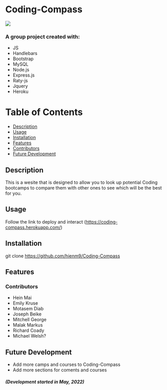 # Coding-Compass

![](../public/assets/Screenshot%202022-05-24%20202009.png)

### A group project created with:
- JS
- Handlebars
- Bootstrap
- MySQL
- Node.js
- Express.js
- Raty-js
- Jquery
- Heroku

# Table of Contents
  - [Description](#description)
  - [Usage](#usage)
  - [Installation](#installation)
  - [Features](#features)
  - [Contributors](#contributors)
  - [Future Development](#futuredevelopment)

## Description
This is a wesite that is designed to allow you to look up potential Coding bootcamps
to compare them with other ones to see which will be the best for you. 

## Usage
Follow the link to deploy and interact (https://coding-compass.herokuapp.com/)

## Installation
git clone https://github.com/hienm9/Coding-Compass

## Features

### Contributors
- Hein Mai
- Emily Kruse
- Motasem Diab
- Joseph Beike
- Mitchell George
- Malak Markus 
- Richard Coady
- Michael Welsh?

## Future Development
- Add more camps and courses to Coding-Compass
- Add more sections for coments and courses


##### (*Development started in May, 2022*)








